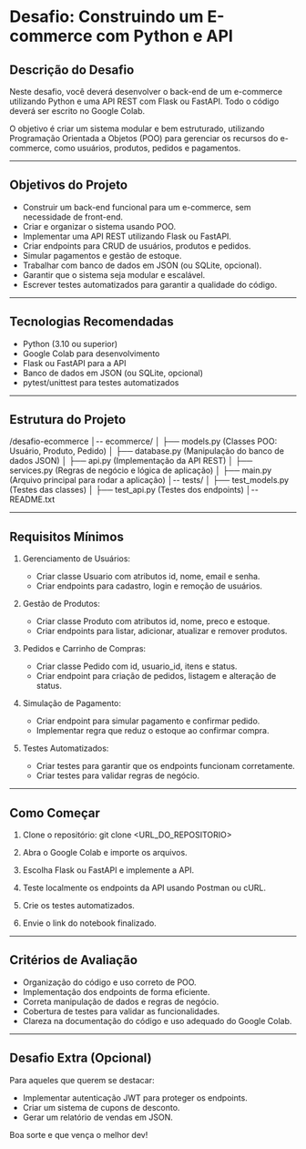 # Desafio: Construindo um E-commerce com Python e API

## Descrição do Desafio
Neste desafio, você deverá desenvolver o back-end de um e-commerce utilizando Python e uma API REST com Flask ou FastAPI. Todo o código deverá ser escrito no Google Colab.

O objetivo é criar um sistema modular e bem estruturado, utilizando Programação Orientada a Objetos (POO) para gerenciar os recursos do e-commerce, como usuários, produtos, pedidos e pagamentos.

--------------------------------------------------

## Objetivos do Projeto

- Construir um back-end funcional para um e-commerce, sem necessidade de front-end.
- Criar e organizar o sistema usando POO.
- Implementar uma API REST utilizando Flask ou FastAPI.
- Criar endpoints para CRUD de usuários, produtos e pedidos.
- Simular pagamentos e gestão de estoque.
- Trabalhar com banco de dados em JSON (ou SQLite, opcional).
- Garantir que o sistema seja modular e escalável.
- Escrever testes automatizados para garantir a qualidade do código.

--------------------------------------------------

## Tecnologias Recomendadas

- Python (3.10 ou superior)
- Google Colab para desenvolvimento
- Flask ou FastAPI para a API
- Banco de dados em JSON (ou SQLite, opcional)
- pytest/unittest para testes automatizados

--------------------------------------------------

## Estrutura do Projeto

/desafio-ecommerce
│-- ecommerce/
│   ├── models.py  (Classes POO: Usuário, Produto, Pedido)
│   ├── database.py  (Manipulação do banco de dados JSON)
│   ├── api.py  (Implementação da API REST)
│   ├── services.py  (Regras de negócio e lógica de aplicação)
│   ├── main.py  (Arquivo principal para rodar a aplicação)
│-- tests/
│   ├── test_models.py  (Testes das classes)
│   ├── test_api.py  (Testes dos endpoints)
│-- README.txt

--------------------------------------------------

## Requisitos Mínimos

1. Gerenciamento de Usuários:
   - Criar classe Usuario com atributos id, nome, email e senha.
   - Criar endpoints para cadastro, login e remoção de usuários.

2. Gestão de Produtos:
   - Criar classe Produto com atributos id, nome, preco e estoque.
   - Criar endpoints para listar, adicionar, atualizar e remover produtos.

3. Pedidos e Carrinho de Compras:
   - Criar classe Pedido com id, usuario_id, itens e status.
   - Criar endpoint para criação de pedidos, listagem e alteração de status.

4. Simulação de Pagamento:
   - Criar endpoint para simular pagamento e confirmar pedido.
   - Implementar regra que reduz o estoque ao confirmar compra.

5. Testes Automatizados:
   - Criar testes para garantir que os endpoints funcionam corretamente.
   - Criar testes para validar regras de negócio.

--------------------------------------------------

## Como Começar

1. Clone o repositório:
   git clone <URL_DO_REPOSITORIO>

2. Abra o Google Colab e importe os arquivos.

3. Escolha Flask ou FastAPI e implemente a API.

4. Teste localmente os endpoints da API usando Postman ou cURL.

5. Crie os testes automatizados.

6. Envie o link do notebook finalizado.

--------------------------------------------------

## Critérios de Avaliação

- Organização do código e uso correto de POO.
- Implementação dos endpoints de forma eficiente.
- Correta manipulação de dados e regras de negócio.
- Cobertura de testes para validar as funcionalidades.
- Clareza na documentação do código e uso adequado do Google Colab.

--------------------------------------------------

## Desafio Extra (Opcional)

Para aqueles que querem se destacar:
- Implementar autenticação JWT para proteger os endpoints.
- Criar um sistema de cupons de desconto.
- Gerar um relatório de vendas em JSON.

Boa sorte e que vença o melhor dev!
